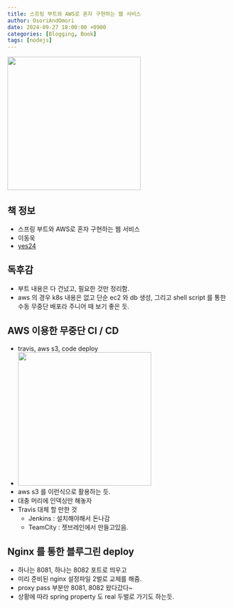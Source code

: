 ```yaml
---
title: 스프링 부트와 AWS로 혼자 구현하는 웹 서비스
author: OsoriAndOmori
date: 2024-09-27 18:00:00 +0900
categories: [Blogging, Book]
tags: [nodejs]
---
```


<img src="https://image.yes24.com/goods/83849117/XL" width="300">

## 책 정보

- 스프링 부트와 AWS로 혼자 구현하는 웹 서비스
- 이동욱
- [yes24](https://www.yes24.com/Product/Goods/83849117)

## 독후감
- 부트 내용은 다 건넜고, 필요한 것만 정리함.
- aws 의 경우 k8s 내용은 없고 단순 ec2 와 db 생성, 그리고 shell script 를 통한 수동 무중단 배포라 주니어 때 보기 좋은 듯.

## AWS 이용한 무중단 CI / CD
- travis, aws s3, code deploy
- <img src="https://user-images.githubusercontent.com/55946791/80796805-21d61b80-8bdb-11ea-96b8-c73554e3c374.jpg" width="300">
- aws s3 를 이런식으로 활용하는 듯.
- 대충 머리에 인덱싱만 해놓자
- Travis 대체 할 만한 것
  - Jenkins : 설치해야해서 돈나감
  - TeamCity : 젯브레인에서 만들고있음.


## Nginx 를 통한 블루그린 deploy
- 하나는 8081, 하나는 8082 포트로 띄우고
- 미리 준비된 nginx 설정파일 2벌로 교체를 해줌.
- proxy pass 부분만 8081, 8082 왔다갔다~
- 상황에 따라 spring property 도 real 두벌로 가기도 하는듯.
